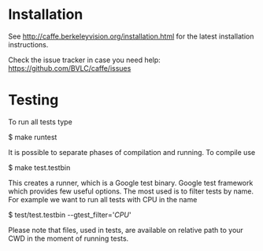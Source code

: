 # Installation

See http://caffe.berkeleyvision.org/installation.html for the latest
installation instructions.

Check the issue tracker in case you need help:
https://github.com/BVLC/caffe/issues


# Testing
To run all tests type

  $ make runtest

It is possible to separate phases of compilation and running. To compile use

  $ make test.testbin

This creates a runner, which is a Google test binary. Google test framework
which provides few useful options. The most used is to filter tests by name. For
example we want to run all tests with CPU in the name

  $ test/test.testbin --gtest_filter='*CPU*'

Please note that files, used in tests, are available on relative path to your
CWD in the moment of running tests.